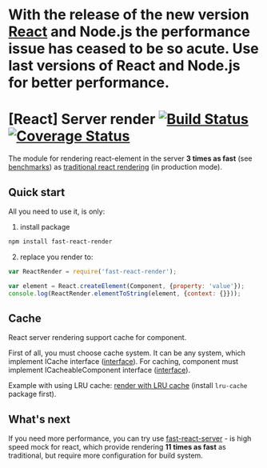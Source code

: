  With the release of the new version [React](https://reactjs.org/blog/2017/09/26/react-v16.0.html#better-server-side-rendering) and Node.js the performance issue has ceased to be so acute. Use last versions of React and Node.js for better performance.
======

# [React] Server render [![Build Status](https://travis-ci.org/alt-j/fast-react-render.svg?branch=master)](https://travis-ci.org/alt-j/fast-react-render) [![Coverage Status](https://coveralls.io/repos/github/alt-j/fast-react-render/badge.svg?branch=master)](https://coveralls.io/github/alt-j/fast-react-render?branch=master)

The module for rendering react-element in the server **3 times as fast** (see [benchmarks](https://github.com/alt-j/react-server-benchmark)) as [traditional react rendering](https://facebook.github.io/react/docs/environments.html) (in production mode).

## Quick start

All you need to use it, is only:

1) install package

```sh
npm install fast-react-render
```

2) replace you render to:

```js
var ReactRender = require('fast-react-render');

var element = React.createElement(Component, {property: 'value'});
console.log(ReactRender.elementToString(element, {context: {}}));
```

## Cache

React server rendering support cache for component.

First of all, you must choose cache system. It can be any system, which implement ICache interface ([interface](src/interfaces/i-cache.js)).
For caching, component must implement ICacheableComponent interface ([interface](src/interfaces/i-cacheable-component.js)).

Example with using LRU cache: [render with LRU cache](examples/cache.js) (install `lru-cache` package first).

## What's next

If you need more performance, you can try use [fast-react-server](https://github.com/alt-j/fast-react-server) - is high speed mock for react, which provide rendering **11 times as fast** as traditional, but require more configuration for build system.
